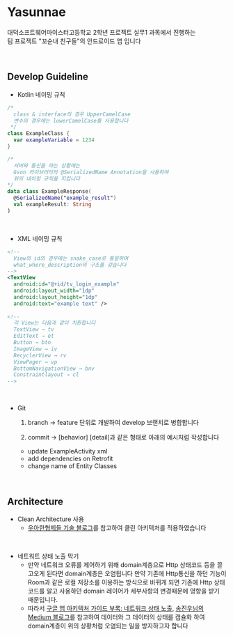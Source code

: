 # Yasunnae
대덕소프트웨어마이스터고등학교 2학년 프로젝트 실무1 과목에서 진행하는<br>
팀 프로젝트 "꼬순내 친구들"의 안드로이드 앱 입니다
 
<br>

## Develop Guideline
  
- Kotlin 네이밍 규칙
```kotlin
/*
  class & interface의 경우 UpperCamelCase
  변수의 경우에는 lowerCamelCase를 사용합니다
 */
class ExampleClass {
  var exampleVariable = 1234
}

/*
  서버와 통신을 하는 상황에는
  Gson 라이브러리의 @SerializedName Annotation을 사용하여
  위의 네이밍 규칙을 지킵니다
*/
data class ExampleResponse(
  @SerializedName("example_result")
  val exampleResult: String
)
```

<br>

- XML 네이밍 규칙
```xml
<!--
  View의 id의 경우에는 snake_case로 통일하며
  what_where_description의 구조를 갖습니다
-->
<TextView
  android:id="@+id/tv_login_example"
  android:layout_width="1dp"
  android:layout_height="1dp"
  android:text="example text" />
  
<!--
  각 View는 다음과 같이 치환합니다
  TextView → tv
  EditText → et
  Button → btn
  ImageView → iv
  RecyclerView → rv
  ViewPager → vp
  BottomNavigationView → bnv
  Constraintlayout → cl
-->
```

<br>

- Git
  1. branch → feature 단위로 개발하여 develop 브랜치로 병합합니다
  
  2. commit → [behavior] [detail]과 같은 형태로 아래의 예시처럼 작성합니다 
    - update ExampleActivity xml
    - add dependencies on Retrofit
    - change name of Entity Classes

<br>

##  Architecture

- Clean Architecture 사용
  - [우아한형제들 기술 블로그](https://techblog.woowahan.com/2602/)를 참고하여 클린 아키텍처를 적용하였습니다
  
<br>

- 네트워트 상태 노출 막기
  - 만약 네트워크 오류를 제어하기 위해 domain계층으로 Http 상태코드 등을 끌고오게 된다면 domain계층은 오염됩니다
  만약 기존에 Http통신을 하던 기능이 Room과 같은 로컬 저장소를 이용하는 방식으로 바뀌게 되면 기존에 Http 상태코드를 알고 사용하던 domain 레이어가 세부사항의 변경때문에 영향을 받기 때문입니다.
  - 따라서 [구글 앱 아키텍처 가이드 부록: 네트워크 상태 노출](https://developer.android.com/jetpack/guide?hl=ko#addendum), [송진우님의 Medium 블로그](https://songjinwoo.medium.com/clean-architecture-errorhandling-in-android-2-c3034d580529)를 
참고하여 데이터와 그 데이터의 상태를 캡슐화 하여 domain계층이 위의 상황처럼 오염되는 일을 방지하고자 합니다
